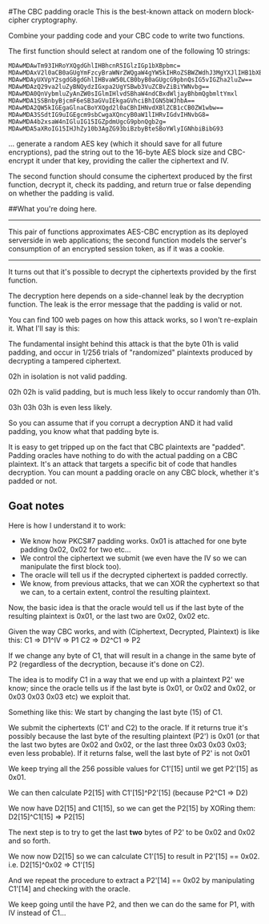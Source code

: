 #The CBC padding oracle
This is the best-known attack on modern block-cipher cryptography.

Combine your padding code and your CBC code to write two functions.

The first function should select at random one of the following 10 strings:
```
MDAwMDAwTm93IHRoYXQgdGhlIHBhcnR5IGlzIGp1bXBpbmc=
MDAwMDAxV2l0aCB0aGUgYmFzcyBraWNrZWQgaW4gYW5kIHRoZSBWZWdhJ3MgYXJlIHB1bXBpbic=
MDAwMDAyUXVpY2sgdG8gdGhlIHBvaW50LCB0byB0aGUgcG9pbnQsIG5vIGZha2luZw==
MDAwMDAzQ29va2luZyBNQydzIGxpa2UgYSBwb3VuZCBvZiBiYWNvbg==
MDAwMDA0QnVybmluZyAnZW0sIGlmIHlvdSBhaW4ndCBxdWljayBhbmQgbmltYmxl
MDAwMDA1SSBnbyBjcmF6eSB3aGVuIEkgaGVhciBhIGN5bWJhbA==
MDAwMDA2QW5kIGEgaGlnaCBoYXQgd2l0aCBhIHNvdXBlZCB1cCB0ZW1wbw==
MDAwMDA3SSdtIG9uIGEgcm9sbCwgaXQncyB0aW1lIHRvIGdvIHNvbG8=
MDAwMDA4b2xsaW4nIGluIG15IGZpdmUgcG9pbnQgb2g=
MDAwMDA5aXRoIG15IHJhZy10b3AgZG93biBzbyBteSBoYWlyIGNhbiBibG93
```
... generate a random AES key (which it should save for all future encryptions), pad the string out to the 16-byte AES block size and CBC-encrypt it under that key, providing the caller the ciphertext and IV.

The second function should consume the ciphertext produced by the first function, decrypt it, check its padding, and return true or false depending on whether the padding is valid.

##What you're doing here.

---
This pair of functions approximates AES-CBC encryption as its deployed serverside in web applications; the second function models the server's consumption of an encrypted session token, as if it was a cookie.

---

It turns out that it's possible to decrypt the ciphertexts provided by the first function.

The decryption here depends on a side-channel leak by the decryption function. The leak is the error message that the padding is valid or not.

You can find 100 web pages on how this attack works, so I won't re-explain it. What I'll say is this:

The fundamental insight behind this attack is that the byte 01h is valid padding, and occur in 1/256 trials of "randomized" plaintexts produced by decrypting a tampered ciphertext.

02h in isolation is not valid padding.

02h 02h is valid padding, but is much less likely to occur randomly than 01h.

03h 03h 03h is even less likely.

So you can assume that if you corrupt a decryption AND it had valid padding, you know what that padding byte is.

It is easy to get tripped up on the fact that CBC plaintexts are "padded". Padding oracles have nothing to do with the actual padding on a CBC plaintext. It's an attack that targets a specific bit of code that handles decryption. You can mount a padding oracle on any CBC block, whether it's padded or not.

## Goat notes
Here is how I understand it to work:
* We know how PKCS#7 padding works. 0x01 is attached for one byte padding 0x02, 0x02 for two etc...
* We control the ciphertext we submit (we even have the IV so we can manipulate the first block too).
* The oracle will tell us if the decrypted ciphertext is padded correctly. 
* We know, from previous attacks, that we can XOR the cyphertext so that we
  can, to a certain extent, control the resulting plaintext.
  
Now, the basic idea is that the oracle would tell us if the last byte of the resulting plaintext is 0x01, or the last two are 0x02, 0x02 etc.
  
Given the way CBC works, and with (Ciphertext, Decrypted, Plaintext) is like this:
C1 => D1^IV => P1
C2 => D2^C1 => P2

If we change any byte of C1, that will result in a change in the same byte of P2 (regardless of the decryption, because it's done on C2).

The idea is to modify C1 in a way that we end up with a plaintext P2' we know; since the oracle tells us if the last byte is 0x01, or 0x02 and 0x02, or 0x03 0x03 0x03 etc) we exploit that.

Something like this:
We start by changing the last byte (15) of C1.

We submit the ciphertexts (C1' and C2) to the oracle.
If it returns true it's possibly because the last byte of the resulting plaintext (P2') is 0x01 (or that the last two bytes are 0x02 and 0x02, or the last three 0x03 0x03 0x03; even less probable).
If it returns false, well the last byte of P2' is not 0x01

We keep trying all the 256 possible values for C1'[15] until we get P2'[15] as 0x01.

We can then calculate P2[15] with C1'[15]^P2'[15] (because P2^C1 => D2)

We now have D2[15] and C1[15], so we can get the P2[15] by XORing them: D2[15]^C1[15] => P2[15]

The next step is to try to get the last **two** bytes of P2' to be 0x02 and 0x02 and so forth.

We now now D2[15] so we can calculate C1'[15] to result in P2'[15] == 0x02.
i.e. D2[15]^0x02 => C1'[15]

And we repeat the procedure to extract a P2'[14] == 0x02 by manipulating C1'[14] and checking with the oracle.

We keep going until the have P2, and then we can do the same for P1, with IV instead of C1...

